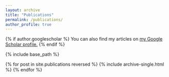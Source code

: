 ```yaml
---
layout: archive
title: "Publications"
permalink: /publications/
author_profile: true
---
```


{% if author.googlescholar %}
You can also find my articles on <u><a href="{{author.googlescholar}}">my Google Scholar profile</a>.</u>
{% endif %}

{% include base_path %}

{% for post in site.publications reversed %}
{% include archive-single.html %}
{% endfor %}

<!-- ---

layout: archive
title: "Publications"
permalink: /publications/
author_profile: true

---

{% include base_path %}
{% for post in site.publications reversed %}
{% include archive-single.html %}
{% endfor %} -->
